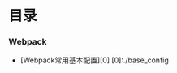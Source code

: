 # 目录
### Webpack
  + [Webpack常用基本配置][0]
[0]:./base_config
<!-- https://pages.github.com -->
<!-- https://dxyqqs.github.io/blog/ -->